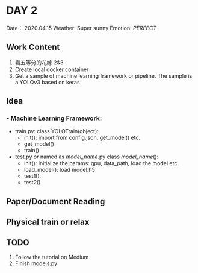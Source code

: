 # DAY 2
Date： 2020.04.15
Weather: Super sunny
Emotion: _PERFECT_
## Work Content
1. 看五等分的花嫁 2&3
2. Create local docker container
3. Get a sample of machine learning framework or pipeline. The sample is a YOLOv3 based on keras

## Idea
### - Machine Learning Framework:
- train.py:
    class YOLOTrain(object):
    - init(): import from config.json, get_model() etc.
    - get_model()
    - train()
- test.py _or_ named as _model_name_.py
    class _model_name_():
    - init(): initialize the params: gpu, data_path, load the model etc.
    - load_model(): load model.h5
    - test1():
    - test2()
## Paper/Document Reading

## Physical train or relax

## TODO
1. Follow the tutorial on Medium
2. Finish models.py
